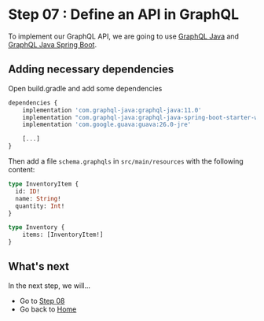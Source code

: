 # Step 07 : Define an API in GraphQL

To implement our GraphQL API, we are going to use [GraphQL Java](https://www.graphql-java.com) and [GraphQL Java Spring Boot](https://github.com/graphql-java/graphql-java-spring).

## Adding necessary dependencies

Open build.gradle and add some dependencies

```javascript
dependencies {
    implementation 'com.graphql-java:graphql-java:11.0'
    implementation "com.graphql-java:graphql-java-spring-boot-starter-webflux:1.0"
    implementation 'com.google.guava:guava:26.0-jre'

    [...]
}
```

Then add a file `schema.graphqls` in `src/main/resources` with the following content:

```GraphQL
type InventoryItem {
  id: ID!
  name: String!
  quantity: Int!
}

type Inventory {
    items: [InventoryItem!]
}
```

## What's next

In the next step, we will...

* Go to [Step 08](../Step08/Step08.md)
* Go back to [Home](../README.md)